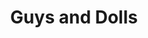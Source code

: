 ---
title: Guys and Dolls
year: 2007
opening_date: 2007-06-08
closing_date: 2007-06-23
layout: productions
image:
image_caption:
image_credit:
playbill: 
category: musicals
details:
  Theatre: Theatre Jacksonville
  Venue: Little Theatre
cast:
  Sarah Brown: Jennifer Thomas Medure
  Sky Masterson: Storm Browne
  Miss Adelaide: Laura Crolla
  Nathan Detroit: Daniel Owen Dungan
  Nicely-Nicely Johnson: David Jon Davis
  Benny Southstreet: Kevin Jaeger
  Harry the Horse: Ruthven 'Rev' Darragh
  Big Julie/Newsstand Man: Jeremie Cook
  Arvide Abernathy/Tourist: Karl Rogers
  General Matilda B. Cartwright/Fruit Vendor: Selna Mendez
  Agatha/Tourist: Sara Green
  Calvin/"Blind Beggar"/Gambler: Neal Thorburn
  Lt. Brannigan: Mark S. Wright
  Mimi: Moriah Diers
  Allison/Wealthy Woman/Cuban Dancer: Cecilia Miyares
  Ferguson/Wealthy Woman/Havana Reveler: Tess Granfield
  Vernon/Havana Reveler: Colleen Doherty
  Society Max/Pickpocket/Cuban Dancer: Nick Sacks
  Liver Lips Louie/Shoe Shine Boy/Waiter: Chris Valade
  Rusty Charlie/Havana Reveler: Tyler Ross
crew:
  Director: Caryl Butterley
  Musical Director: Dale Choate
  Choreographer: Holly Deckerhoff Manuel
  Technical Director: Jefferey L. Wagoner
  Scenic Design: Kelly J. Wagoner
  Lighting Design: Jefferey L. Wagoner
  Costume Design: Joy Smith
  Hair and Make-up Design: Tracy Olin
  Rehearsal Pianist: Stephen Fennell
  Stage Manager: Kristina Elliot
  Assistant Stage Manager: Sarah Giles
  Sound Design: |
    Jefferey L. Wagoner
    Caryl Butterley
  Properties: Jennifer Elliot
  Assistant Technical Director: Daniel Owen Dungan
  Poster Design: Caryl Butterley
  Light Board Operation: Gloria Pepe
  Sound Board Operator: Kristina Elliot
  Dresser: |
    Devon Anthony
    Kelsey Tippins
  Rail Crew: |
    Nadeem El-Kouri
    Greg Odenwald
    Sam Thomas
  Set Construction: |
    James Bennett
    Kristina Elliot
    Sam Fisher
    Shannon Jones
    Greg Odenwald
    Gloria Pepe
    Nick Sacks
    Shirley Sacks
    Mark Stater
    Chris Valade
  Follow Spot Operator: |
    Michael Haduk
    Janna Pettegrew
orchestra:
  Piano: Stephen Fennell
  Woodwinds: Mara Rys
  Brass: Edward Letendre
  Bass: Kevin Paysinger
  Percussion: Sione Tamaseu
external_links:
---
